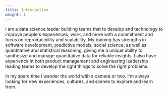 ```yaml
---
title: Introduction
weight: 1
---
```


I am a data science leader building teams that to develop and technology to improve people's experiences, work, and more with a commitment and focus on reproducibility and scalability. My training has strengths in software development, predictive models, social science, as well as quantitative and statistical reasoning, giving me a unique ability to synthesize and manage quantitative data for reliable insights. I also have experience in both product management and engineering leadership leading teams to develop the right things to solve the right problems.

In my spare time I wander the world with a camera or two. I'm always looking for new experiences, cultures, and scenes to explore and learn from. 